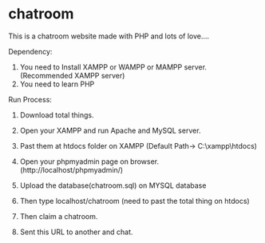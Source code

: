 # chatroom
This is a chatroom website made with PHP and lots of love....

Dependency:
1.	You need to Install XAMPP or WAMPP or MAMPP server. (Recommended XAMPP server)
2.	You need to learn PHP

Run Process:
1.	Download total things.
2.	Open your XAMPP and run Apache and MySQL server.
 
3.	Past them at htdocs folder on XAMPP (Default Path-> C:\xampp\htdocs)
 
4.	Open your phpmyadmin page on browser. (http://localhost/phpmyadmin/)
 
5.	Upload the database(chatroom.sql) on MYSQL database
6.	Then type localhost/chatroom (need to past the total thing on htdocs) 
7.	Then claim a chatroom.
 
8.	Sent this URL to another and chat.
